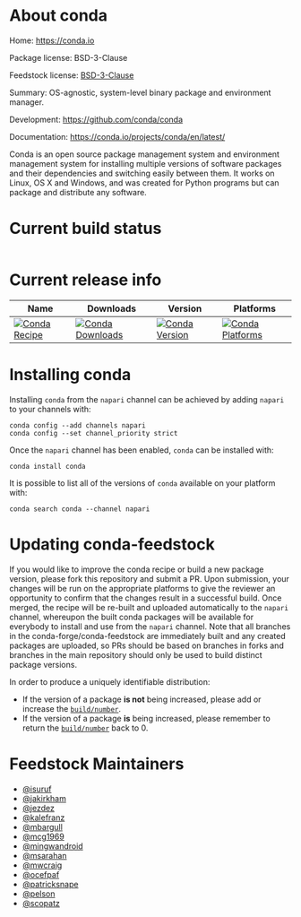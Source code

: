 About conda
===========

Home: https://conda.io

Package license: BSD-3-Clause

Feedstock license: [BSD-3-Clause](https://github.com/conda-forge/conda-feedstock/blob/master/LICENSE.txt)

Summary: OS-agnostic, system-level binary package and environment manager.

Development: https://github.com/conda/conda

Documentation: https://conda.io/projects/conda/en/latest/

Conda is an open source package management system and environment management system for installing multiple versions of software packages and their dependencies and switching easily between them. It works on Linux, OS X and Windows, and was created for Python programs but can package and distribute any software.


Current build status
====================


<table>
</table>

Current release info
====================

| Name | Downloads | Version | Platforms |
| --- | --- | --- | --- |
| [![Conda Recipe](https://img.shields.io/badge/recipe-conda-green.svg)](https://anaconda.org/napari/conda) | [![Conda Downloads](https://img.shields.io/conda/dn/napari/conda.svg)](https://anaconda.org/napari/conda) | [![Conda Version](https://img.shields.io/conda/vn/napari/conda.svg)](https://anaconda.org/napari/conda) | [![Conda Platforms](https://img.shields.io/conda/pn/napari/conda.svg)](https://anaconda.org/napari/conda) |

Installing conda
================

Installing `conda` from the `napari` channel can be achieved by adding `napari` to your channels with:

```
conda config --add channels napari
conda config --set channel_priority strict
```

Once the `napari` channel has been enabled, `conda` can be installed with:

```
conda install conda
```

It is possible to list all of the versions of `conda` available on your platform with:

```
conda search conda --channel napari
```




Updating conda-feedstock
========================

If you would like to improve the conda recipe or build a new
package version, please fork this repository and submit a PR. Upon submission,
your changes will be run on the appropriate platforms to give the reviewer an
opportunity to confirm that the changes result in a successful build. Once
merged, the recipe will be re-built and uploaded automatically to the
`napari` channel, whereupon the built conda packages will be available for
everybody to install and use from the `napari` channel.
Note that all branches in the conda-forge/conda-feedstock are
immediately built and any created packages are uploaded, so PRs should be based
on branches in forks and branches in the main repository should only be used to
build distinct package versions.

In order to produce a uniquely identifiable distribution:
 * If the version of a package **is not** being increased, please add or increase
   the [``build/number``](https://docs.conda.io/projects/conda-build/en/latest/resources/define-metadata.html#build-number-and-string).
 * If the version of a package **is** being increased, please remember to return
   the [``build/number``](https://docs.conda.io/projects/conda-build/en/latest/resources/define-metadata.html#build-number-and-string)
   back to 0.

Feedstock Maintainers
=====================

* [@isuruf](https://github.com/isuruf/)
* [@jakirkham](https://github.com/jakirkham/)
* [@jezdez](https://github.com/jezdez/)
* [@kalefranz](https://github.com/kalefranz/)
* [@mbargull](https://github.com/mbargull/)
* [@mcg1969](https://github.com/mcg1969/)
* [@mingwandroid](https://github.com/mingwandroid/)
* [@msarahan](https://github.com/msarahan/)
* [@mwcraig](https://github.com/mwcraig/)
* [@ocefpaf](https://github.com/ocefpaf/)
* [@patricksnape](https://github.com/patricksnape/)
* [@pelson](https://github.com/pelson/)
* [@scopatz](https://github.com/scopatz/)

